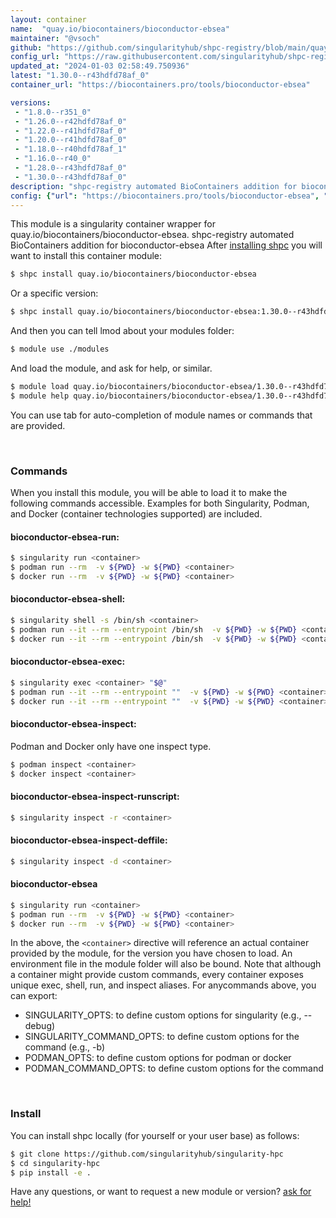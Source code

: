```yaml
---
layout: container
name:  "quay.io/biocontainers/bioconductor-ebsea"
maintainer: "@vsoch"
github: "https://github.com/singularityhub/shpc-registry/blob/main/quay.io/biocontainers/bioconductor-ebsea/container.yaml"
config_url: "https://raw.githubusercontent.com/singularityhub/shpc-registry/main/quay.io/biocontainers/bioconductor-ebsea/container.yaml"
updated_at: "2024-01-03 02:58:49.750936"
latest: "1.30.0--r43hdfd78af_0"
container_url: "https://biocontainers.pro/tools/bioconductor-ebsea"

versions:
 - "1.8.0--r351_0"
 - "1.26.0--r42hdfd78af_0"
 - "1.22.0--r41hdfd78af_0"
 - "1.20.0--r41hdfd78af_0"
 - "1.18.0--r40hdfd78af_1"
 - "1.16.0--r40_0"
 - "1.28.0--r43hdfd78af_0"
 - "1.30.0--r43hdfd78af_0"
description: "shpc-registry automated BioContainers addition for bioconductor-ebsea"
config: {"url": "https://biocontainers.pro/tools/bioconductor-ebsea", "maintainer": "@vsoch", "description": "shpc-registry automated BioContainers addition for bioconductor-ebsea", "latest": {"1.30.0--r43hdfd78af_0": "sha256:07aa41fb66d9f3cbd45c4cb330c4c46060bb54f821e984d2f99ab5433ea3b896"}, "tags": {"1.8.0--r351_0": "sha256:962cdfbe5d182a89b133c1ec45f1cccf62abbcbe077ea3e26aedf28c8266dd40", "1.26.0--r42hdfd78af_0": "sha256:ac87c0255520af14875eb968245e0232bc8b291ae501a687f5cfd5d8e7425096", "1.22.0--r41hdfd78af_0": "sha256:9ca414092e6929812fe605bf3f759dcdfdd7104550a64fa1035d523fb32a781b", "1.20.0--r41hdfd78af_0": "sha256:8d85752c2b4672fcec9be543337f932239573f0cc0ddbee970327f12729fdc3c", "1.18.0--r40hdfd78af_1": "sha256:d81576f4a242b6e9e5870d2b55ed26083659760cabc8d9e9af3f090813cdd55b", "1.16.0--r40_0": "sha256:03a31952031ac44ed3bddae44f047359027f9c704e2a8cf74d94eff60b580b35", "1.28.0--r43hdfd78af_0": "sha256:49a89761e44ab2345ab946d39aa030bfd7b313de28c9d0869e55fe693e285f73", "1.30.0--r43hdfd78af_0": "sha256:07aa41fb66d9f3cbd45c4cb330c4c46060bb54f821e984d2f99ab5433ea3b896"}, "docker": "quay.io/biocontainers/bioconductor-ebsea"}
---
```


This module is a singularity container wrapper for quay.io/biocontainers/bioconductor-ebsea.
shpc-registry automated BioContainers addition for bioconductor-ebsea
After [installing shpc](#install) you will want to install this container module:


```bash
$ shpc install quay.io/biocontainers/bioconductor-ebsea
```

Or a specific version:

```bash
$ shpc install quay.io/biocontainers/bioconductor-ebsea:1.30.0--r43hdfd78af_0
```

And then you can tell lmod about your modules folder:

```bash
$ module use ./modules
```

And load the module, and ask for help, or similar.

```bash
$ module load quay.io/biocontainers/bioconductor-ebsea/1.30.0--r43hdfd78af_0
$ module help quay.io/biocontainers/bioconductor-ebsea/1.30.0--r43hdfd78af_0
```

You can use tab for auto-completion of module names or commands that are provided.

<br>

### Commands

When you install this module, you will be able to load it to make the following commands accessible.
Examples for both Singularity, Podman, and Docker (container technologies supported) are included.

#### bioconductor-ebsea-run:

```bash
$ singularity run <container>
$ podman run --rm  -v ${PWD} -w ${PWD} <container>
$ docker run --rm  -v ${PWD} -w ${PWD} <container>
```

#### bioconductor-ebsea-shell:

```bash
$ singularity shell -s /bin/sh <container>
$ podman run --it --rm --entrypoint /bin/sh  -v ${PWD} -w ${PWD} <container>
$ docker run --it --rm --entrypoint /bin/sh  -v ${PWD} -w ${PWD} <container>
```

#### bioconductor-ebsea-exec:

```bash
$ singularity exec <container> "$@"
$ podman run --it --rm --entrypoint ""  -v ${PWD} -w ${PWD} <container> "$@"
$ docker run --it --rm --entrypoint ""  -v ${PWD} -w ${PWD} <container> "$@"
```

#### bioconductor-ebsea-inspect:

Podman and Docker only have one inspect type.

```bash
$ podman inspect <container>
$ docker inspect <container>
```

#### bioconductor-ebsea-inspect-runscript:

```bash
$ singularity inspect -r <container>
```

#### bioconductor-ebsea-inspect-deffile:

```bash
$ singularity inspect -d <container>
```



#### bioconductor-ebsea

```bash
$ singularity run <container>
$ podman run --rm  -v ${PWD} -w ${PWD} <container>
$ docker run --rm  -v ${PWD} -w ${PWD} <container>
```


In the above, the `<container>` directive will reference an actual container provided
by the module, for the version you have chosen to load. An environment file in the
module folder will also be bound. Note that although a container
might provide custom commands, every container exposes unique exec, shell, run, and
inspect aliases. For anycommands above, you can export:

 - SINGULARITY_OPTS: to define custom options for singularity (e.g., --debug)
 - SINGULARITY_COMMAND_OPTS: to define custom options for the command (e.g., -b)
 - PODMAN_OPTS: to define custom options for podman or docker
 - PODMAN_COMMAND_OPTS: to define custom options for the command

<br>

### Install

You can install shpc locally (for yourself or your user base) as follows:

```bash
$ git clone https://github.com/singularityhub/singularity-hpc
$ cd singularity-hpc
$ pip install -e .
```

Have any questions, or want to request a new module or version? [ask for help!](https://github.com/singularityhub/singularity-hpc/issues)